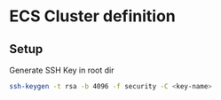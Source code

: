 # ECS Cluster definition


## Setup

Generate SSH Key in root dir

```bash
ssh-keygen -t rsa -b 4096 -f security -C <key-name>
```
